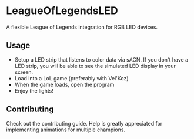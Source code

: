 # LeagueOfLegendsLED
A flexible League of Legends integration for RGB LED devices.

[](...)

## Usage
- Setup a LED strip that listens to color data via sACN. If you don't have a LED strip, you will be able to see the simulated LED display in your screen.
- Load into a LoL game (preferably with Vel'Koz)
- When the game loads, open the program
- Enjoy the lights!

## Contributing
Check out the contributing guide. Help is greatly appreciated for implementing animations for multiple champions.

